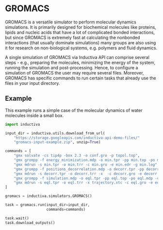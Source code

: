 # GROMACS

GROMACS is a versatile simulator to perform molecular dynamics simulations. It 
is primarily designed for biochemical molecules like proteins, lipids and
nucleic acids that have a lot of complicated bonded interactions, but since
GROMACS is extremely fast at calculating the nonbonded interactions (that
usually dominate simulations) many groups are also using it for research on
non-biological systems, e.g. polymers and fluid dynamics.

A single simulation of GROMACS via Inductiva API can comprise several steps - 
e.g., preparing the molecules, minimizing the energy of the system, running the
simulation and post-processing. Hence, to configure a simulation of GROMACS the
user may require several files. Moreover, GROMACS has specific commands to run
certain tasks that already use the files in your input directory. 

## Example

This example runs a simple case of the molecular dynamics of water molecules
inside a small box.

```python
import inductiva

input_dir = inductiva.utils.download_from_url(
    "https://storage.googleapis.com/inductiva-api-demo-files/"
    "gromacs-input-example.zip", unzip=True)

commands = [
    "gmx solvate -cs tip4p -box 2.3 -o conf.gro -p topol.top",
    "gmx grompp -f energy_minimization.mdp -o min.tpr -pp min.top -po min.mdp -c conf.gro -p topol.top",
    "gmx mdrun -s min.tpr -o min.trr -c min.gro -e min.edr -g min.log",
    "gmx grompp -f positions_decorrelation.mdp -o decorr.tpr -pp decorr.top -po decorr.mdp -c min.gro",
    "gmx mdrun -s decorr.tpr -o decorr.trr -x  -c decorr.gro -e decorr.edr -g decorr.log",
    "gmx grompp -f simulation.mdp -o eql.tpr -pp eql.top -po eql.mdp -c decorr.gro",
    "gmx mdrun -s eql.tpr -o eql.trr -x trajectory.xtc -c eql.gro -e eql.edr -g eql.log",
]

gromacs = inductiva.simulators.GROMACS()

task = gromacs.run(input_dir=input_dir,
                   commands=commands)

task.wait()
task.download_outputs()
```
